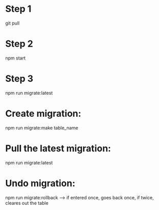 # Step 1
git pull
# Step 2
npm start
# Step 3
npm run migrate:latest



# Create migration:
npm run migrate:make table_name

# Pull the latest migration:
npm run migrate:latest

# Undo migration:
npm run migrate:rollback --> if entered once, goes back once, if twice, cleares out the table


